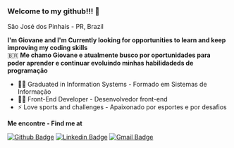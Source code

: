 ### Welcome to my github!!! 👋
São José dos Pinhais - PR, Brazil
<br>

**I'm Giovane and I'm Currently looking for opportunities to learn and keep improving my coding skills** <br>
🇧🇷 **Me chamo Giovane e atualmente busco por oportunidades para poder aprender e continuar evoluindo minhas habilidadeds de programação** <br>


- 👨‍🎓 Graduated in Information Systems - Formado em Sistemas de Informação
- 👨‍💻 Front-End Developer - Desenvolvedor front-end
- ⚡ Love sports and challenges - Apaixonado por esportes e por desafios


**Me encontre - Find me at**
<br>

[![Github Badge](https://img.shields.io/badge/-Github-000?style=for-the-badge&logo=Github&logoColor=white&link=https://github.com/GiovanePolese)](https://github.com/GiovanePolese)
[![Linkedin Badge](https://img.shields.io/badge/-LinkedIn-blue?style=for-the-badge&logo=Linkedin&logoColor=white&link=https://www.linkedin.com/in/giovane-polese/)](https://www.linkedin.com/in/giovane-polese/)
[![Gmail Badge](https://img.shields.io/badge/-Gmail-c14438?style=for-the-badge&logo=Gmail&logoColor=white&link=mailto:giovanemoraispolese@gmail.com)](mailto:giovanemoraispolese@gmail.com)
